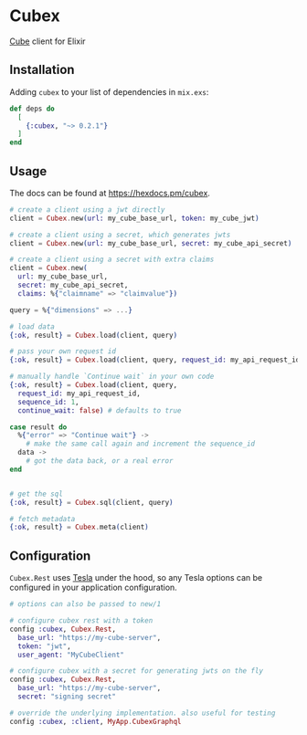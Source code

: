 # Cubex

[Cube](https://cube.dev/) client for Elixir

## Installation

Adding `cubex` to your list of dependencies in `mix.exs`:

```elixir
def deps do
  [
    {:cubex, "~> 0.2.1"}
  ]
end
```

## Usage

The docs can be found at <https://hexdocs.pm/cubex>.

```elixir
# create a client using a jwt directly
client = Cubex.new(url: my_cube_base_url, token: my_cube_jwt)

# create a client using a secret, which generates jwts
client = Cubex.new(url: my_cube_base_url, secret: my_cube_api_secret)

# create a client using a secret with extra claims
client = Cubex.new(
  url: my_cube_base_url, 
  secret: my_cube_api_secret, 
  claims: %{"claimname" => "claimvalue"})

query = %{"dimensions" => ...}

# load data
{:ok, result} = Cubex.load(client, query)

# pass your own request id
{:ok, result} = Cubex.load(client, query, request_id: my_api_request_id)

# manually handle `Continue wait` in your own code
{:ok, result} = Cubex.load(client, query, 
  request_id: my_api_request_id, 
  sequence_id: 1,
  continue_wait: false) # defaults to true

case result do
  %{"error" => "Continue wait"} ->
    # make the same call again and increment the sequence_id
  data ->
    # got the data back, or a real error
end


# get the sql
{:ok, result} = Cubex.sql(client, query)

# fetch metadata
{:ok, result} = Cubex.meta(client)
```

## Configuration

`Cubex.Rest` uses [Tesla](https://hex.pm/packages/tesla) under the hood, so any Tesla options can be configured in your application configuration.

```elixir
# options can also be passed to new/1

# configure cubex rest with a token
config :cubex, Cubex.Rest,
  base_url: "https://my-cube-server",
  token: "jwt",
  user_agent: "MyCubeClient"

# configure cubex with a secret for generating jwts on the fly
config :cubex, Cubex.Rest,
  base_url: "https://my-cube-server",
  secret: "signing secret"

# override the underlying implementation. also useful for testing
config :cubex, :client, MyApp.CubexGraphql
```

